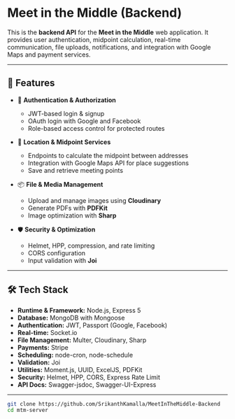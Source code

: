 # Meet in the Middle (Backend)

This is the **backend API** for the **Meet in the Middle** web application. It provides user authentication, midpoint calculation, real-time communication, file uploads, notifications, and integration with Google Maps and payment services.

---

## 🚀 Features

- 🔑 **Authentication & Authorization**
  - JWT-based login & signup
  - OAuth login with Google and Facebook
  - Role-based access control for protected routes

- 📍 **Location & Midpoint Services**
  - Endpoints to calculate the midpoint between addresses
  - Integration with Google Maps API for place suggestions
  - Save and retrieve meeting points



- 📦 **File & Media Management**
  - Upload and manage images using **Cloudinary**
  - Generate PDFs with **PDFKit**
  - Image optimization with **Sharp**

- 🛡 **Security & Optimization**
  - Helmet, HPP, compression, and rate limiting
  - CORS configuration
  - Input validation with **Joi**
---

## 🛠️ Tech Stack

- **Runtime & Framework:** Node.js, Express 5  
- **Database:** MongoDB with Mongoose  
- **Authentication:** JWT, Passport (Google, Facebook)  
- **Real-time:** Socket.io  
- **File Management:** Multer, Cloudinary, Sharp  
- **Payments:** Stripe  
- **Scheduling:** node-cron, node-schedule  
- **Validation:** Joi  
- **Utilities:** Moment.js, UUID, ExcelJS, PDFKit  
- **Security:** Helmet, HPP, CORS, Express Rate Limit  
- **API Docs:** Swagger-jsdoc, Swagger-UI-Express  

---


```bash
git clone https://github.com/SrikanthKamalla/MeetInTheMiddle-Backend
cd mtm-server
